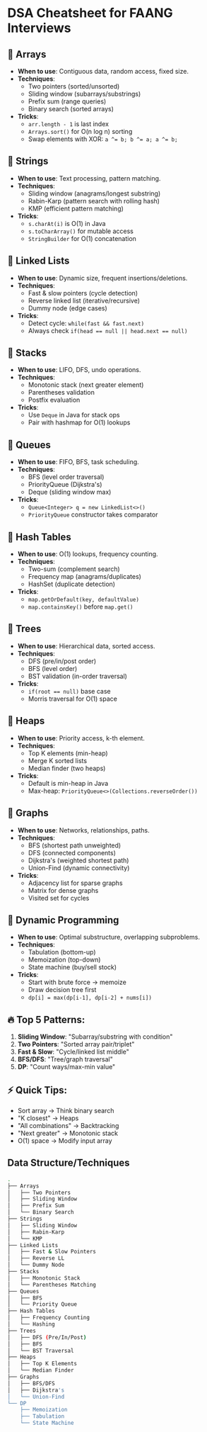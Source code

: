 # DSA Cheatsheet for FAANG Interviews

## 📌 Arrays

- **When to use**: Contiguous data, random access, fixed size.
- **Techniques**:
  - Two pointers (sorted/unsorted)
  - Sliding window (subarrays/substrings)
  - Prefix sum (range queries)
  - Binary search (sorted arrays)
- **Tricks**:
  - `arr.length - 1` is last index
  - `Arrays.sort()` for O(n log n) sorting
  - Swap elements with XOR: `a ^= b; b ^= a; a ^= b;`

## 📌 Strings

- **When to use**: Text processing, pattern matching.
- **Techniques**:
  - Sliding window (anagrams/longest substring)
  - Rabin-Karp (pattern search with rolling hash)
  - KMP (efficient pattern matching)
- **Tricks**:
  - `s.charAt(i)` is O(1) in Java
  - `s.toCharArray()` for mutable access
  - `StringBuilder` for O(1) concatenation

## 📌 Linked Lists

- **When to use**: Dynamic size, frequent insertions/deletions.
- **Techniques**:
  - Fast & slow pointers (cycle detection)
  - Reverse linked list (iterative/recursive)
  - Dummy node (edge cases)
- **Tricks**:
  - Detect cycle: `while(fast && fast.next)`
  - Always check `if(head == null || head.next == null)`

## 📌 Stacks

- **When to use**: LIFO, DFS, undo operations.
- **Techniques**:
  - Monotonic stack (next greater element)
  - Parentheses validation
  - Postfix evaluation
- **Tricks**:
  - Use `Deque` in Java for stack ops
  - Pair with hashmap for O(1) lookups

## 📌 Queues

- **When to use**: FIFO, BFS, task scheduling.
- **Techniques**:
  - BFS (level order traversal)
  - PriorityQueue (Dijkstra's)
  - Deque (sliding window max)
- **Tricks**:
  - `Queue<Integer> q = new LinkedList<>()`
  - `PriorityQueue` constructor takes comparator

## 📌 Hash Tables

- **When to use**: O(1) lookups, frequency counting.
- **Techniques**:
  - Two-sum (complement search)
  - Frequency map (anagrams/duplicates)
  - HashSet (duplicate detection)
- **Tricks**:
  - `map.getOrDefault(key, defaultValue)`
  - `map.containsKey()` before `map.get()`

## 📌 Trees

- **When to use**: Hierarchical data, sorted access.
- **Techniques**:
  - DFS (pre/in/post order)
  - BFS (level order)
  - BST validation (in-order traversal)
- **Tricks**:
  - `if(root == null)` base case
  - Morris traversal for O(1) space

## 📌 Heaps

- **When to use**: Priority access, k-th element.
- **Techniques**:
  - Top K elements (min-heap)
  - Merge K sorted lists
  - Median finder (two heaps)
- **Tricks**:
  - Default is min-heap in Java
  - Max-heap: `PriorityQueue<>(Collections.reverseOrder())`

## 📌 Graphs

- **When to use**: Networks, relationships, paths.
- **Techniques**:
  - BFS (shortest path unweighted)
  - DFS (connected components)
  - Dijkstra's (weighted shortest path)
  - Union-Find (dynamic connectivity)
- **Tricks**:
  - Adjacency list for sparse graphs
  - Matrix for dense graphs
  - Visited set for cycles

## 📌 Dynamic Programming

- **When to use**: Optimal substructure, overlapping subproblems.
- **Techniques**:
  - Tabulation (bottom-up)
  - Memoization (top-down)
  - State machine (buy/sell stock)
- **Tricks**:
  - Start with brute force → memoize
  - Draw decision tree first
  - `dp[i] = max(dp[i-1], dp[i-2] + nums[i])`

## 🔥 Top 5 Patterns:

1. **Sliding Window**: "Subarray/substring with condition"
2. **Two Pointers**: "Sorted array pair/triplet"
3. **Fast & Slow**: "Cycle/linked list middle"
4. **BFS/DFS**: "Tree/graph traversal"
5. **DP**: "Count ways/max-min value"

## ⚡ Quick Tips:

- Sort array → Think binary search
- "K closest" → Heaps
- "All combinations" → Backtracking
- "Next greater" → Monotonic stack
- O(1) space → Modify input array

## Data Structure/Techniques

```bash
.
├── Arrays
│   ├── Two Pointers
│   ├── Sliding Window
│   ├── Prefix Sum
│   └── Binary Search
├── Strings
│   ├── Sliding Window
│   ├── Rabin-Karp
│   └── KMP
├── Linked Lists
│   ├── Fast & Slow Pointers
│   ├── Reverse LL
│   └── Dummy Node
├── Stacks
│   ├── Monotonic Stack
│   └── Parentheses Matching
├── Queues
│   ├── BFS
│   └── Priority Queue
├── Hash Tables
│   ├── Frequency Counting
│   └── Hashing
├── Trees
│   ├── DFS (Pre/In/Post)
│   ├── BFS
│   └── BST Traversal
├── Heaps
│   ├── Top K Elements
│   └── Median Finder
├── Graphs
│   ├── BFS/DFS
│   ├── Dijkstra's
│   └── Union-Find
└── DP
    ├── Memoization
    ├── Tabulation
    └── State Machine
```
